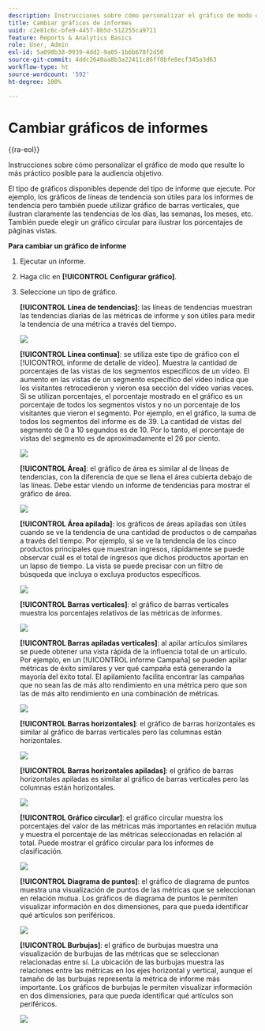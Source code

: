 ```yaml
---
description: Instrucciones sobre cómo personalizar el gráfico de modo que resulte lo más práctico posible para la audiencia objetivo.
title: Cambiar gráficos de informes
uuid: c2e81c6c-bfe9-4457-8b5d-512255ca9711
feature: Reports & Analytics Basics
role: User, Admin
exl-id: 5a098b38-0939-4dd2-9a05-1b6b678f2d50
source-git-commit: 4ddc2640aa8b3a22411c86ff8bfe0ecf345a3d63
workflow-type: ht
source-wordcount: '592'
ht-degree: 100%

---
```


# Cambiar gráficos de informes

{{ra-eol}}

Instrucciones sobre cómo personalizar el gráfico de modo que resulte lo más práctico posible para la audiencia objetivo.

El tipo de gráficos disponibles depende del tipo de informe que ejecute. Por ejemplo, los gráficos de líneas de tendencia son útiles para los informes de tendencia pero también puede utilizar gráfico de barras verticales, que ilustran claramente las tendencias de los días, las semanas, los meses, etc. También puede elegir un gráfico circular para ilustrar los porcentajes de páginas vistas.

**Para cambiar un gráfico de informe**

1. Ejecutar un informe.
1. Haga clic en **[!UICONTROL Configurar gráfico]**.
1. Seleccione un tipo de gráfico.

   **[!UICONTROL Línea de tendencias]**: las líneas de tendencias muestran las tendencias diarias de las métricas de informe y son útiles para medir la tendencia de una métrica a través del tiempo.

   ![](assets/graph_trend_line.png)

   **[!UICONTROL Línea continua]**: se utiliza este tipo de gráfico con el [!UICONTROL informe de detalle de vídeo]. Muestra la cantidad de porcentajes de las vistas de los segmentos específicos de un vídeo. El aumento en las vistas de un segmento específico del vídeo indica que los visitantes retrocedieron y vieron esa sección del vídeo varias veces. Si se utilizan porcentajes, el porcentaje mostrado en el gráfico es un porcentaje de todos los segmentos vistos y no un porcentaje de los visitantes que vieron el segmento. Por ejemplo, en el gráfico, la suma de todos los segmentos del informe es de 39. La cantidad de vistas del segmento de 0 a 10 segundos es de 10. Por lo tanto, el porcentaje de vistas del segmento es de aproximadamente el 26 por ciento.

   ![](assets/graph_smooth_line.png)

   **[!UICONTROL Área]**: el gráfico de área es similar al de líneas de tendencias, con la diferencia de que se llena el área cubierta debajo de las líneas. Debe estar viendo un informe de tendencias para mostrar el gráfico de área.

   ![](assets/graph_area.png)

   **[!UICONTROL Área apilada]**: los gráficos de áreas apiladas son útiles cuando se ve la tendencia de una cantidad de productos o de campañas a través del tiempo. Por ejemplo, si se ve la tendencia de los cinco productos principales que muestran ingresos, rápidamente se puede observar cuál es el total de ingresos que dichos productos aportan en un lapso de tiempo. La vista se puede precisar con un filtro de búsqueda que incluya o excluya productos específicos.

   ![](assets/graph_stacked_area.png)

   **[!UICONTROL Barras verticales]**: el gráfico de barras verticales muestra los porcentajes relativos de las métricas de informes.

   ![](assets/graph_vertical_bars.png)

   **[!UICONTROL Barras apiladas verticales]**: al apilar artículos similares se puede obtener una vista rápida de la influencia total de un artículo. Por ejemplo, en un [!UICONTROL informe Campaña] se pueden apilar métricas de éxito similares y ver qué campaña está generando la mayoría del éxito total. El apilamiento facilita encontrar las campañas que no sean las de más alto rendimiento en una métrica pero que son las de más alto rendimiento en una combinación de métricas.

   ![](assets/graph_stacked_vertical.png)

   **[!UICONTROL Barras horizontales]**: el gráfico de barras horizontales es similar al gráfico de barras verticales pero las columnas están horizontales.

   ![](assets/graph_horizontal_bar.png)

   **[!UICONTROL Barras horizontales apiladas]**: el gráfico de barras horizontales apiladas es similar al gráfico de barras verticales pero las columnas están horizontales.

   ![](assets/graph_stacked_horizontal.png)

   **[!UICONTROL Gráfico circular]**: el gráfico circular muestra los porcentajes del valor de las métricas más importantes en relación mutua y muestra el porcentaje de las métricas seleccionadas en relación al total. Puede mostrar el gráfico circular para los informes de clasificación.

   ![](assets/graph_pie.png)

   **[!UICONTROL Diagrama de puntos]**: el gráfico de diagrama de puntos muestra una visualización de puntos de las métricas que se seleccionan en relación mutua. Los gráficos de diagrama de puntos le permiten visualizar información en dos dimensiones, para que pueda identificar qué artículos son periféricos.

   ![](assets/graph_scatter.png)

   **[!UICONTROL Burbujas]**: el gráfico de burbujas muestra una visualización de burbujas de las métricas que se seleccionan relacionadas entre sí. La ubicación de las burbujas muestra las relaciones entre las métricas en los ejes horizontal y vertical, aunque el tamaño de las burbujas representa la métrica de informe más importante. Los gráficos de burbujas le permiten visualizar información en dos dimensiones, para que pueda identificar qué artículos son periféricos.

   ![](assets/graph_bubble.png)
